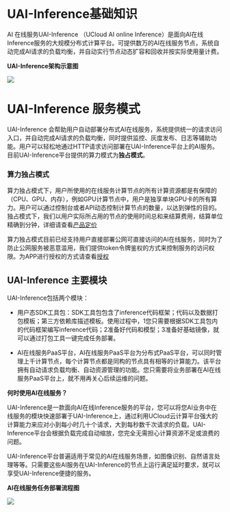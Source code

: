 

# UAI-Inference基础知识
AI 在线服务UAI-Inference （UCloud AI online Inference）是面向AI在线Inference服务的大规模分布式计算平台。可提供数万的AI在线服务节点，系统自动完成AI请求的负载均衡，并自动实行节点动态扩容和回收并按实际使用量计费。

**UAI-Inference架构示意图**

![](ai/uai-inference/images/intro/ai_inference产品示意图.png)

# UAI-Inference 服务模式
UAI-Inference 会帮助用户自动部署分布式AI在线服务，系统提供统一的请求访问入口，并自动完成AI请求的负载均衡，同时提供监控、灰度发布、日志等辅助功能。用户可以轻松地通过HTTP请求访问部署在UAI-Inference平台上的AI服务。
目前UAI-Inference平台提供的算力模式为**独占模式**。

### 算力独占模式
算力独占模式下，用户所使用的在线服务计算节点的所有计算资源都是有保障的（CPU、GPU、内存），例如GPU计算节点中，用户是独享单块GPU卡的所有算力。用户可以通过控制台或者API动态控制计算节点的数量，以达到弹性的目的。独占模式下，我们以用户实际所占用的节点的使用时间总和来结算费用，结算单位精确到分钟，详细请查看[产品定价](/uai-inference/price)

算力独占模式目前已经支持用户直接部署公网可直接访问的AI在线服务，同时为了防止公网服务被恶意滥用，我们提供token令牌鉴权的方式来控制服务的访问权限。为APP进行授权的方式请查看[授权](/uai-inference/use/auth)

## UAI-Inference 主要模块
UAI-Inference包括两个模块：

+ 用户态SDK工具包：SDK工具包包含了inference代码框架；代码以及数据打包模板；第三方依赖库描述模板。使用过程中，1您只需要根据SDK工具包内的代码框架编写inference代码；2准备好代码和模型；3准备好基础镜像，就可以通过打包工具一键完成任务部署。

+ AI在线服务PaaS平台，AI在线服务PaaS平台为分布式PaaS平台，可以同时管理上千计算节点，每个计算节点都是同构的节点具有相等的计算能力。该平台拥有自动请求负载均衡、自动资源管理的功能。您只需要将业务部署在AI在线服务PaaS平台上，就不用再关心后续运维的问题。

**何时使用AI在线服务？**

UAI-Inference是一款面向AI在线Inference服务的平台，您可以将您AI业务中在线服务的模块快速部署于UAI-Inference上，通过利用UCloud云计算平台强大的计算能力来应对小到每小时几十个请求，大到每秒数千次请求的负载。UAI-Inference平台会根据负载完成自动缩放，您完全无需担心计算资源不足或浪费的问题。

UAI-Inference平台普遍适用于常见的AI在线服务场景，如图像识别、自然语言处理等等。只需要这些AI服务在UAI-Inference的节点上运行满足延时要求，就可以享受UAI-Inference便捷的服务。

**AI在线服务任务部署流程图**

![](ai/uai-inference/images/intro/ai_inference部署.png)

